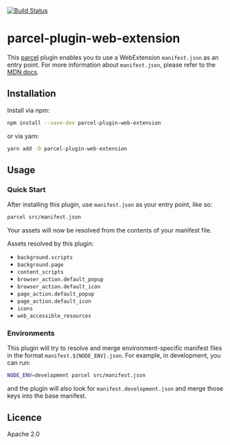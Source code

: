 [![Build Status](https://travis-ci.org/kevincharm/parcel-plugin-web-extension.svg?branch=master)](https://travis-ci.org/kevincharm/parcel-plugin-web-extension)

# parcel-plugin-web-extension

This [parcel](https://github.com/parcel-bundler/parcel) plugin enables you to use a WebExtension `manifest.json` as an entry point. For more information about `manifest.json`, please refer to the [MDN docs](https://developer.mozilla.org/en-US/Add-ons/WebExtensions/manifest.json).

## Installation

Install via npm:
```sh
npm install --save-dev parcel-plugin-web-extension
```
or via yarn:
```sh
yarn add -D parcel-plugin-web-extension
```

## Usage

### Quick Start

After installing this plugin, use `manifest.json` as your entry point, like so:
```sh
parcel src/manifest.json
```
Your assets will now be resolved from the contents of your manifest file.

Assets resolved by this plugin:
- `background.scripts`
- `background.page`
- `content_scripts`
- `browser_action.default_popup`
- `browser_action.default_icon`
- `page_action.default_popup`
- `page_action.default_icon`
- `icons`
- `web_accessible_resources`

### Environments

This plugin will try to resolve and merge environment-specific manifest files in the format `manifest.${NODE_ENV}.json`. For example, in development, you can run:
```sh
NODE_ENV=development parcel src/manifest.json
```
and the plugin will also look for `manifest.development.json` and merge those keys into the base manifest.

## Licence

Apache 2.0
